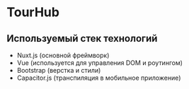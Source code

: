 # TourHub
## Используемый стек технологий

- Nuxt.js (основной фреймворк)
- Vue (используется для управления DOM и роутингом)
- Bootstrap (верстка и стили)
- Capacitor.js (транспиляция в мобильное приложение)
